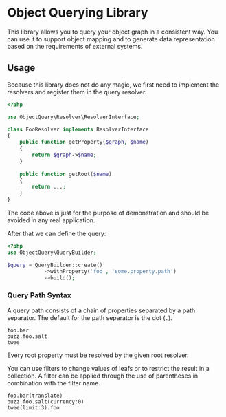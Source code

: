 Object Querying Library
=======================

This library allows you to query your object graph in a consistent way.
You can use it to support object mapping and to generate data representation
based on the requirements of external systems.

## Usage

Because this library does not do any magic, we first need to implement the
resolvers and register them in the query resolver.

```php
<?php

use ObjectQuery\Resolver\ResolverInterface;

class FooResolver implements ResolverInterface
{
    public function getProperty($graph, $name)
    {
        return $graph->$name;
    }
    
    public function getRoot($name)
    {
        return ...;
    }
}
```

The code above is just for the purpose of demonstration and should be avoided in any
real application.

After that we can define the query:

```php
<?php
use ObjectQuery\QueryBuilder;

$query = QueryBuilder::create()
            ->withProperty('foo', 'some.property.path')
            ->build();
```

### Query Path Syntax

A query path consists of a chain of properties separated by a path separator.
The default for the path separator is the dot (`.`).

```
foo.bar
buzz.foo.salt
twee
```

Every root property must be resolved by the given root resolver.

You can use filters to change values of leafs or to restrict the result in a
collection. A filter can be applied through the use of parentheses in combination
with the filter name. 

```
foo.bar(translate)
buzz.foo.salt(currency:0)
twee(limit:3).foo
```

